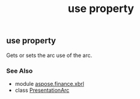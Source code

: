 ﻿---
title: use property
second_title: Aspose.Finance for Python via .NET API References
description: 
type: docs
weight: 150
url: /python-net/aspose.finance.xbrl/presentationarc/use/
is_root: false
---

## use property


Gets or sets the arc use of the arc.

### See Also
* module [aspose.finance.xbrl](../../)
* class [PresentationArc](/finance/python-net/aspose.finance.xbrl/presentationarc)
